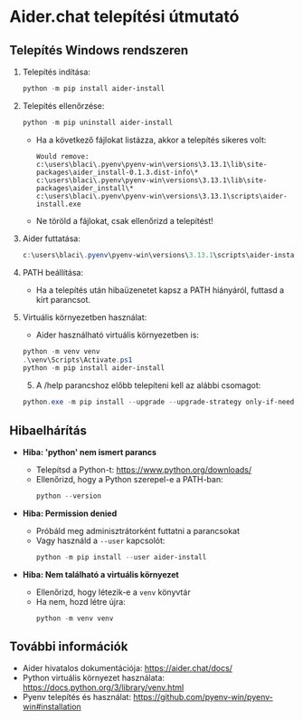 # Aider.chat telepítési útmutató

## Telepítés Windows rendszeren

1. Telepítés indítása:
   ```powershell
   python -m pip install aider-install
   ```

2. Telepítés ellenőrzése:
   ```powershell
   python -m pip uninstall aider-install
   ```
   - Ha a következő fájlokat listázza, akkor a telepítés sikeres volt:
     ```
     Would remove:
     c:\users\blaci\.pyenv\pyenv-win\versions\3.13.1\lib\site-packages\aider_install-0.1.3.dist-info\*
     c:\users\blaci\.pyenv\pyenv-win\versions\3.13.1\lib\site-packages\aider_install\*
     c:\users\blaci\.pyenv\pyenv-win\versions\3.13.1\scripts\aider-install.exe
     ```
   - Ne töröld a fájlokat, csak ellenőrizd a telepítést!

3. Aider futtatása:
   ```powershell
   c:\users\blaci\.pyenv\pyenv-win\versions\3.13.1\scripts\aider-install.exe
   ```

4. PATH beállítása:
   - Ha a telepítés után hibaüzenetet kapsz a PATH hiányáról, futtasd a kírt parancsot.

5. Virtuális környezetben használat:
   - Aider használható virtuális környezetben is:
   ```powershell
   python -m venv venv
   .\venv\Scripts\Activate.ps1
   python -m pip install aider-install
   ```

   5. A /help parancshoz előbb telepíteni kell az alábbi csomagot:
   ```powershell
   python.exe -m pip install --upgrade --upgrade-strategy only-if-needed aider-chat[help] --extra-index-url https://download.pytorch.org/whl/cpu
   ```

## Hibaelhárítás

- **Hiba: 'python' nem ismert parancs**
  - Telepítsd a Python-t: https://www.python.org/downloads/
  - Ellenőrizd, hogy a Python szerepel-e a PATH-ban:
    ```powershell
    python --version
    ```

- **Hiba: Permission denied**
  - Próbáld meg adminisztrátorként futtatni a parancsokat
  - Vagy használd a `--user` kapcsolót:
    ```powershell
    python -m pip install --user aider-install
    ```

- **Hiba: Nem található a virtuális környezet**
  - Ellenőrizd, hogy létezik-e a `venv` könyvtár
  - Ha nem, hozd létre újra:
    ```powershell
    python -m venv venv
    ```

## További információk

- Aider hivatalos dokumentációja: https://aider.chat/docs/
- Python virtuális környezet használata: https://docs.python.org/3/library/venv.html
- Pyenv telepítés és használat: https://github.com/pyenv-win/pyenv-win#installation
